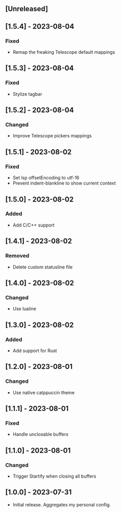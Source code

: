 ## [Unreleased]

## [1.5.4] - 2023-08-04

### Fixed

- Remap the freaking Telescope default mappings

## [1.5.3] - 2023-08-04

### Fixed

- Stylize tagbar

## [1.5.2] - 2023-08-04

### Changed

- Improve Telescope pickers mappings

## [1.5.1] - 2023-08-02

### Fixed

- Set lsp offsetEncoding to utf-16
- Prevent indent-blankline to show current context

## [1.5.0] - 2023-08-02

### Added

- Add C/C++ support

## [1.4.1] - 2023-08-02

### Removed

- Delete custom statusline file

## [1.4.0] - 2023-08-02

### Changed

- Use lualine

## [1.3.0] - 2023-08-02

### Added

- Add support for Rust

## [1.2.0] - 2023-08-01

### Changed

- Use native catppuccin theme

## [1.1.1] - 2023-08-01

### Fixed

- Handle unclosable buffers

## [1.1.0] - 2023-08-01

### Changed

- Trigger Startify when closing all buffers


## [1.0.0] - 2023-07-31

- Initial release. Aggregates my personal config.
